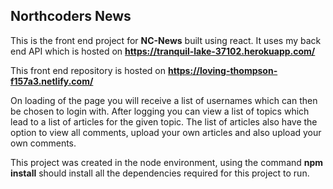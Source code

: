 ## Northcoders News

This is the front end project for **NC-News** built using react. It uses my back end API which is hosted on **https://tranquil-lake-37102.herokuapp.com/**

This front end repository is hosted on **https://loving-thompson-f157a3.netlify.com/**

On loading of the page you will receive a list of usernames which can then be chosen to login with. After logging you can view a list of topics which lead to a list of articles for the given topic. The list of articles also have the option to view all comments, upload your own articles and also upload your own comments.

This project was created in the node environment, using the command **npm install** should install all the dependencies required for this project to run.
